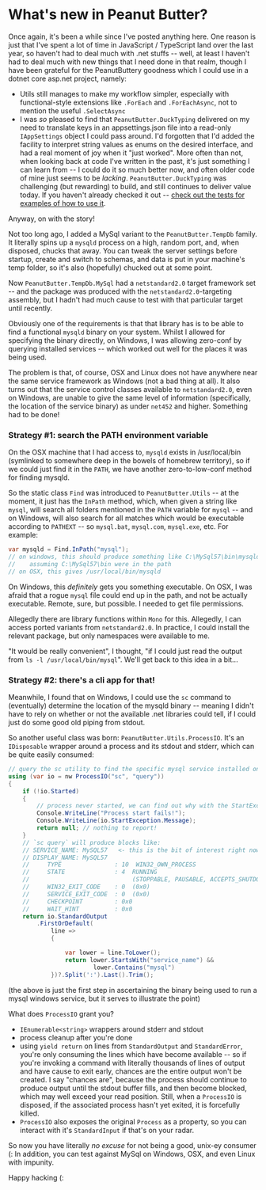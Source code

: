 # What's new in Peanut Butter?

Once again, it's been a while since I've posted anything here. One reason is just that I've spent
a lot of time in JavaScript / TypeScript land over the last year, so haven't had to deal much with
.net stuffs -- well, at least I haven't had to deal much with new things that I need done in that
realm, though I have been grateful for the PeanutButtery goodness which I could use in a dotnet core
asp.net project, namely:

- Utils still manages to make my workflow simpler, especially with functional-style extensions like `.ForEach` and `.ForEachAsync`, not to mention the useful `.SelectAsync`
- I was _so_ pleased to find that `PeanutButter.DuckTyping` delivered on my need to translate keys
  in an appsettings.json file into a read-only `IAppSettings` object I could pass around. I'd forgotten
  that I'd added the facility to interpret string values as enums on the desired interface, and had
  a real moment of joy when it "just worked". More often than not, when looking back at code I've
  written in the past, it's just something I can learn from -- I could do it so much better now, and
  often older code of mine just seems to be _lacking_. `PeanutButter.DuckTyping` was challenging (but
  rewarding) to build, and still continues to deliver value today. If you haven't already checked it
  out -- [check out the tests for examples of how to use it](https://github.com/fluffynuts/PeanutButter/tree/master/source/Utils/PeanutButter.DuckTyping.Tests).


Anyway, on with the story!

Not too long ago, I added a MySql variant to the `PeanutButter.TempDb` family. It literally spins up
a `mysqld` process on a high, random port, and, when disposed, chucks that away. You can tweak the
server settings before startup, create and switch to schemas, and data is put in your machine's
temp folder, so it's also (hopefully) chucked out at some point.

Now `PeanutButter.TempDb.MySql` had a `netstandard2.0` target framework set -- and the package was
produced with the `netstandard2.0`-targeting assembly, but I hadn't had much cause to test
with that particular target until recently.

Obviously one of the requirements is that that library has is to be able to find a
functional `mysqld` binary on your system. Whilst I allowed for specifying the binary directly,
on Windows, I was allowing zero-conf by querying installed services -- which worked out well for the
places it was being used.

The problem is that, of course, OSX and Linux does not have anywhere near the same service
framework as Windows (not a bad thing at all). It also turns out that the service control
classes available to `netstandard2.0`, even on Windows, are unable to give the same level of
information (specifically, the location of the service binary) as under `net452`
and higher. Something had to be done!

### Strategy #1: search the PATH environment variable
On the OSX machine that I had access to, `mysqld` exists in /usr/local/bin (symlinked to somewhere
deep in the bowels of homebrew territory), so if we could just find it in the `PATH`, we have another
zero-to-low-conf method for finding mysqld.

So the static class `Find` was introduced to `PeanutButter.Utils` -- at the moment, it just has the `InPath` method, which, when given a string like `mysql`, will search all folders mentioned in the
`PATH` variable for `mysql` -- and on Windows, will also search for all matches which would be
executable according to `PATHEXT` -- so `mysql.bat`, `mysql.com`, `mysql.exe`, etc. For example:

```csharp
var mysqld = Find.InPath("mysql");
// on windows, this should produce something like C:\MySql57\bin\mysqld.exe,
//    assuming C:\MySql57\bin were in the path
// on OSX, this gives /usr/local/bin/mysqld
```

On Windows, this _definitely_ gets you something executable. On OSX, I was afraid that a rogue `mysql`
file could end up in the path, and not be actually executable. Remote, sure, but possible. I needed
to get file permissions.

Allegedly there are library functions within `Mono` for this. Allegedly,
I can access ported variants from `netstandard2.0`. In practice, I could install
the relevant package, but only  namespaces were available to me.

"It would be really convenient", I thought,
"if I could just read the output from `ls -l /usr/local/bin/mysql`". We'll get back to
this idea in a bit...

### Strategy #2: there's a cli app for that!
Meanwhile, I found that on Windows, I could use the `sc` command to (eventually)
determine the location of the mysqld binary -- meaning I didn't have to rely on
whether or not the available .net libraries could tell, if
I could just do some good old piping from stdout.

So another useful class was born: `PeanutButter.Utils.ProcessIO`. It's an `IDisposable` wrapper around
a process and its stdout and stderr, which can be quite easily consumed:
```csharp
// query the sc utility to find the specific mysql service installed on the current machine
using (var io = nw ProcessIO("sc", "query"))
{
    if (!io.Started)
    {
        // process never started, we can find out why with the StartException
        Console.WriteLine("Process start fails!");
        Console.WriteLine(io.StartException.Message);
        return null; // nothing to report!
    }
    // `sc query` will produce blocks like:
    // SERVICE_NAME: MySQL57   <- this is the bit of interest right now
    // DISPLAY_NAME: MySQL57
    //     TYPE               : 10  WIN32_OWN_PROCESS
    //     STATE              : 4  RUNNING
    //                             (STOPPABLE, PAUSABLE, ACCEPTS_SHUTDOWN)
    //     WIN32_EXIT_CODE    : 0  (0x0)
    //     SERVICE_EXIT_CODE  : 0  (0x0)
    //     CHECKPOINT         : 0x0
    //     WAIT_HINT          : 0x0
    return io.StandardOutput
        .FirstOrDefault(
            line =>
            {

                var lower = line.ToLower();
                return lower.StartsWith("service_name") &&
                        lower.Contains("mysql")
            })?.Split(':').Last().Trim();
```

(the above is just the first step in ascertaining the binary being used to run a
mysql windows service, but it serves to illustrate the point)

What does `ProcessIO` grant you?
- `IEnumerable<string>` wrappers around stderr and stdout
- process cleanup after you're done
- using `yield return` on lines from `StandardOutput` and `StandardError`, you're only consuming the lines which have become available -- so if you're invoking a command with literally thousands of lines of output and have cause to exit early, chances are the entire output won't be created. I say "chances are", because the process should continue to produce output until the stdout buffer fills, and then become blocked, which may well exceed your read position. Still, when a
`ProcessIO` is disposed, if the associated process hasn't yet exited, it is forcefully killed.
- `ProcessIO` also exposes the original `Process` as a property, so you can
interact with it's `StandardInput` if that's on your radar.

So now you have literally _no excuse_ for not being a good, unix-ey consumer (: In addition, you can test against MySql on Windows, OSX, and even Linux with impunity.

Happy hacking (: